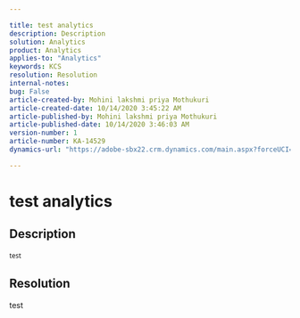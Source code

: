 ```yaml
---

title: test analytics  
description: Description  
solution: Analytics  
product: Analytics  
applies-to: "Analytics"  
keywords: KCS  
resolution: Resolution  
internal-notes:   
bug: False  
article-created-by: Mohini lakshmi priya Mothukuri  
article-created-date: 10/14/2020 3:45:22 AM  
article-published-by: Mohini lakshmi priya Mothukuri  
article-published-date: 10/14/2020 3:46:03 AM  
version-number: 1  
article-number: KA-14529  
dynamics-url: "https://adobe-sbx22.crm.dynamics.com/main.aspx?forceUCI=1&pagetype=entityrecord&etn=knowledgearticle&id=3f22c0ac-cf0d-eb11-a813-000d3a98f7e7"

---
```


# test analytics

## Description


<div data-wrapper="true" style="font-size:12px;font-family:'Segoe UI','Helvetica Neue',sans-serif;">


test

</div>




## Resolution

test
